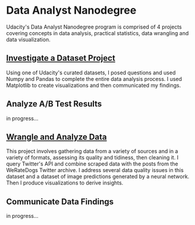 # Data Analyst Nanodegree
Udacity's Data Analyst Nanodegree program is comprised of 4 projects covering concepts in data analysis, practical statistics, data wrangling and data visualization. 

## [Investigate a Dataset Project](https://github.com/jessicarose00/udacity_nanodegree/blob/master/investigate_a_dataset/investigate-a-dataset.ipynb)
Using one of Udacity's curated datasets, I posed questions and used Numpy and Pandas to complete the entire data analysis process. I used Matplotlib to create visualizations and then communicated my findings. 

## Analyze A/B Test Results
in progress...

## [Wrangle and Analyze Data](https://github.com/jessicarose00/udacity_nanodegree/blob/master/wrangle_twitter_data/wrangle_act.ipynb)
This project involves gathering data from a variety of sources and in a variety of formats, assessing its quality and tidiness, then cleaning it. I query Twitter's API and combine scraped data with the posts from the WeRateDogs Twitter archive. I address several data quality issues in this dataset and a dataset of image predictions generated by a neural network. Then I produce visualizations to derive insights. 

## Communicate Data Findings
in progress...